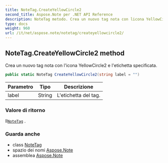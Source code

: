 ```yaml
---
title: NoteTag.CreateYellowCircle2
second_title: Aspose.Note per .NET API Reference
description: NoteTag metodo. Crea un nuovo tag nota con licona YellowCircle2 e letichetta specificata.
type: docs
weight: 960
url: /it/net/aspose.note/notetag/createyellowcircle2/
---
```

## NoteTag.CreateYellowCircle2 method

Crea un nuovo tag nota con l'icona YellowCircle2 e l'etichetta specificata.

```csharp
public static NoteTag CreateYellowCircle2(string label = "")
```

| Parametro | Tipo | Descrizione |
| --- | --- | --- |
| label | String | L'etichetta del tag. |

### Valore di ritorno

Il[`NoteTag`](../) .

### Guarda anche

* class [NoteTag](../)
* spazio dei nomi [Aspose.Note](../../notetag/)
* assemblea [Aspose.Note](../../../)


